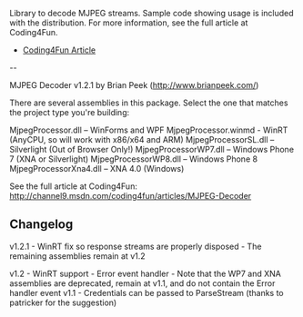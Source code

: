 Library to decode MJPEG streams.  Sample code showing usage is included with the distribution.  For more information, see the full article at Coding4Fun.

* [Coding4Fun Article](http://channel9.msdn.com/coding4fun/articles/MJPEG-Decoder)

--

MJPEG Decoder v1.2.1
by Brian Peek (http://www.brianpeek.com/)

There are several assemblies in this package.  Select the one that matches the project type you're building:

MjpegProcessor.dll – WinForms and WPF 
MjpegProcessor.winmd - WinRT (AnyCPU, so will work with x86/x64 and ARM)
MjpegProcessorSL.dll – Silverlight (Out of Browser Only!) 
MjpegProcessorWP7.dll – Windows Phone 7 (XNA or Silverlight) 
MjpegProcessorWP8.dll – Windows Phone 8
MjpegProcessorXna4.dll – XNA 4.0 (Windows) 


See the full article at Coding4Fun:
http://channel9.msdn.com/coding4fun/articles/MJPEG-Decoder


Changelog
---------
v1.2.1
	- WinRT fix so response streams are properly disposed
	- The remaining assemblies remain at v1.2

v1.2
	- WinRT support
	- Error event handler
	- Note that the WP7 and XNA assemblies are deprecated, remain at v1.1, and do not contain the Error handler event
v1.1
	- Credentials can be passed to ParseStream (thanks to patricker for the suggestion)

